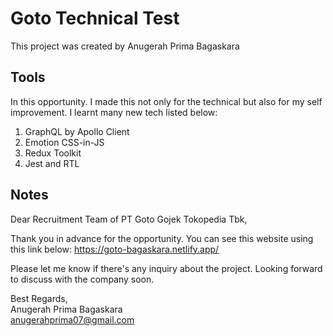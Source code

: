 # Goto Technical Test

This project was created by Anugerah Prima Bagaskara

## Tools

In this opportunity. I made this not only for the technical but also for my self improvement.
I learnt many new tech listed below:
1. GraphQL by Apollo Client
2. Emotion CSS-in-JS
3. Redux Toolkit
4. Jest and RTL

## Notes
Dear Recruitment Team of PT Goto Gojek Tokopedia Tbk,

Thank you in advance for the opportunity. You can see this website using this link below:
https://goto-bagaskara.netlify.app/

Please let me know if there's any inquiry about the project.
Looking forward to discuss with the company soon.

Best Regards,  
Anugerah Prima Bagaskara  
anugerahprima07@gmail.com